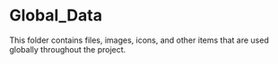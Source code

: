 # Global_Data

This folder contains files, images, icons, and other items that are used globally throughout the project.
